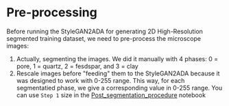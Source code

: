 # Pre-processing  

Before running the StyleGAN2ADA for generating 2D High-Resolution segmented training dataset, we need to pre-process the microscope images:  

1. Actually, segmenting the images. We did it manually with 4 phases: 0 = pore, 1 = quartz, 2 = fesdspar, and 3 = clay
2. Rescale images before "feeding" them to the StyleGAN2ADA because it was designed to work with 0-255 range. This way, for each segmentatied phase, we give a corresponding value in 0-255 range. You can use ```Step 1``` size in the [Post_segmentation_procedure](Post_segmentation_procedure.ipynb) notebook
